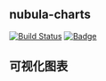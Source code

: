 ## nubula-charts

[![Build Status](https://travis-ci.com/joeweegun/nebular-charts.svg?branch=main)](https://travis-ci.com/joeweegun/nebular-charts)
[![Badge](https://img.shields.io/badge/link-996.icu-%23FF4D5B.svg?style=flat-square)](https://996.icu/#/zh_CN)

## 可视化图表